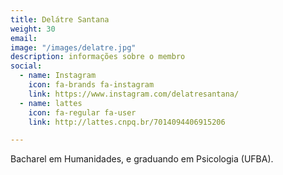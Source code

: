 ```yaml
---
title: Delátre Santana
weight: 30
email: 
image: "/images/delatre.jpg"
description: informações sobre o membro
social:
  - name: Instagram
    icon: fa-brands fa-instagram
    link: https://www.instagram.com/delatresantana/
  - name: lattes
    icon: fa-regular fa-user
    link: http://lattes.cnpq.br/7014094406915206

--- 
```


Bacharel em Humanidades, e graduando em Psicologia (UFBA). 